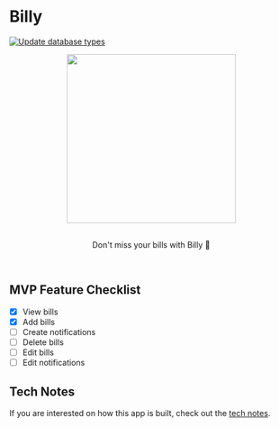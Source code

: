 # Billy

[![Update database types](https://github.com/lyqht/Billy/actions/workflows/update-types.yml/badge.svg)](https://github.com/lyqht/Billy/actions/workflows/update-types.yml)

<div style="display: grid; place-items:center;">
    <img width="300" src="./screenshots/4%20Apr.gif"></img>
    <p style="padding: 16px;">Don't miss your bills with Billy 🦜 </p>
</div>

## MVP Feature Checklist

- [x] View bills
- [x] Add bills
- [ ] Create notifications
- [ ] Delete bills
- [ ] Edit bills
- [ ] Edit notifications

## Tech Notes

If you are interested on how this app is built, check out the [tech notes](./TECH_NOTES.md).
